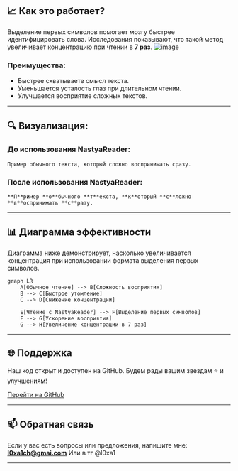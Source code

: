 ## 📈 Как это работает?

Выделение первых символов помогает мозгу быстрее идентифицировать слова. Исследования показывают, что такой метод увеличивает концентрацию при чтении в **7 раз**.
![image](https://github.com/user-attachments/assets/5189571d-7105-42a6-9910-8849b49df326)


### Преимущества:
- Быстрее схватываете смысл текста.
- Уменьшается усталость глаз при длительном чтении.
- Улучшается восприятие сложных текстов.

---

## 🔍 Визуализация:

### До использования NastyaReader:

```text
Пример обычного текста, который сложно воспринимать сразу.
```

### После использования NastyaReader:

```text
**П**ример **о**бычного **т**екста, **к**оторый **с**ложно **в**оспринимать **с**разу.
```

---

## 📊 Диаграмма эффективности

Диаграмма ниже демонстрирует, насколько увеличивается концентрация при использовании формата выделения первых символов.

``` mermaid 
graph LR
    A[Обычное чтение] --> B[Сложность восприятия]
    B --> C[Быстрое утомление]
    C --> D[Снижение концентрации]
    
    E[Чтение с NastyaReader] --> F[Выделение первых символов]
    F --> G[Ускорение восприятия]
    G --> H[Увеличение концентрации в 7 раз]
```

---

## 🌐 Поддержка

Наш код открыт и доступен на GitHub. Будем рады вашим звездам ⭐ и улучшениям!

[Перейти на GitHub](https://github.com/Vlad0n1m/NastyaReader)

---

## 📫 Обратная связь

Если у вас есть вопросы или предложения, напишите мне: **l0xa1ch@gmai.com**
Или в тг @l0xa1

---
